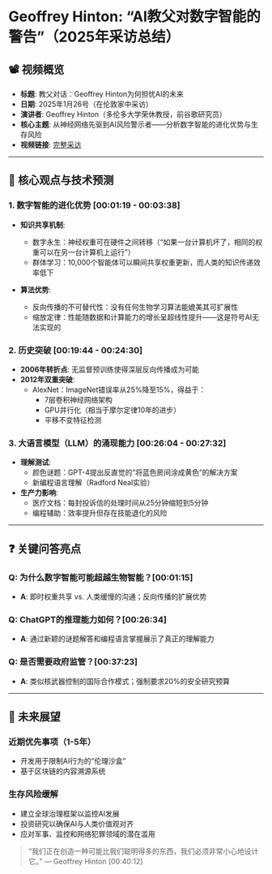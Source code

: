 # Geoffrey Hinton: “AI教父对数字智能的警告”（2025年采访总结）

## 📽️ 视频概览
- **标题**: 教父对话：Geoffrey Hinton为何担忧AI的未来  
- **日期**: 2025年1月26号（在伦敦家中采访）  
- **演讲者**: Geoffrey Hinton（多伦多大学荣休教授，前谷歌研究员）  
- **核心主题**: 从神经网络先驱到AI风险警示者——分析数字智能的进化优势与生存风险  
- **视频链接**: [完整采访](https://example.com/hinton-interview-2025)  

---

## 🎯 核心观点与技术预测

### 1. **数字智能的进化优势** [00:01:19 - 00:03:38]
- **知识共享机制**:
  - 数字永生：神经权重可在硬件之间转移（“如果一台计算机坏了，相同的权重可以在另一台计算机上运行”）  
  - 群体学习：10,000个智能体可以瞬间共享权重更新，而人类的知识传递效率低下  

- **算法优势**:
  - 反向传播的不可替代性：没有任何生物学习算法能媲美其可扩展性  
  - 缩放定律：性能随数据和计算能力的增长呈超线性提升——这是符号AI无法实现的  

### 2. **历史突破** [00:19:44 - 00:24:30]
- **2006年转折点**: 无监督预训练使得深层反向传播成为可能  
- **2012年双重突破**:
  - AlexNet：ImageNet错误率从25%降至15%，得益于：
    - 7层卷积神经网络架构  
    - GPU并行化（相当于摩尔定律10年的进步）  
    - 平移不变特征检测  

### 3. **大语言模型（LLM）的涌现能力** [00:26:04 - 00:27:32]
- **理解测试**:
  - 颜色谜题：GPT-4提出反直觉的“将蓝色房间涂成黄色”的解决方案  
  - 新编程语言理解（Radford Neal实验）  
- **生产力影响**:
  - 医疗文档：每封投诉信的处理时间从25分钟缩短到5分钟  
  - 编程辅助：效率提升但存在技能退化的风险  

---

## ❓ 关键问答亮点

### Q: 为什么数字智能可能超越生物智能？[00:01:15]
- **A**: 即时权重共享 vs. 人类缓慢的沟通；反向传播的扩展优势  

### Q: ChatGPT的推理能力如何？[00:26:34]
- **A**: 通过新颖的谜题解答和编程语言掌握展示了真正的理解能力  

### Q: 是否需要政府监管？[00:37:23]
- **A**: 类似核武器控制的国际合作模式；强制要求20%的安全研究预算  

---

## 🔮 未来展望

### 近期优先事项（1-5年）
- 开发用于限制AI行为的“伦理沙盒”  
- 基于区块链的内容溯源系统  

### 生存风险缓解
- 建立全球治理框架以监控AI发展  
- 投资研究以确保AI与人类价值观对齐  
- 应对军事、监控和网络犯罪领域的潜在滥用  

> “我们正在创造一种可能比我们聪明得多的东西，我们必须非常小心地设计它。”
— Geoffrey Hinton [00:40:12]
